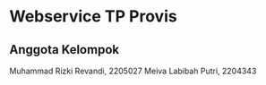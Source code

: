 # Webservice TP Provis

## Anggota Kelompok
Muhammad Rizki Revandi, 2205027
Meiva Labibah Putri, 2204343
